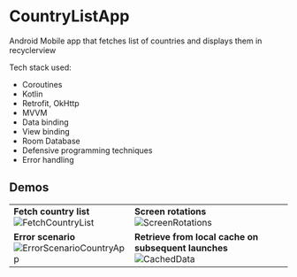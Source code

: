 # CountryListApp
Android Mobile app that fetches list of countries and displays them in recyclerview

Tech stack used:
- Coroutines
- Kotlin
- Retrofit, OkHttp
- MVVM
- Data binding
- View binding
- Room Database
- Defensive programming techniques
- Error handling

## Demos

| | |
|-|-|
|**Fetch country list**<br>![FetchCountryList](https://user-images.githubusercontent.com/20831683/222650704-0d3bd671-9797-4f7f-ac15-54684f736501.gif)|**Screen rotations**<br>![ScreenRotations](https://user-images.githubusercontent.com/20831683/222650705-40780c00-0700-4fd8-8e20-0fa980160268.gif)|
|**Error scenario**<br>![ErrorScenarioCountryApp](https://user-images.githubusercontent.com/20831683/222650680-090872aa-0849-4421-b5b7-0008590ff3dc.gif)|**Retrieve from local cache on subsequent launches**<br>![CachedData](https://user-images.githubusercontent.com/20831683/222651295-b1049a88-4eb7-45af-8519-37e5c010bae3.gif)|


